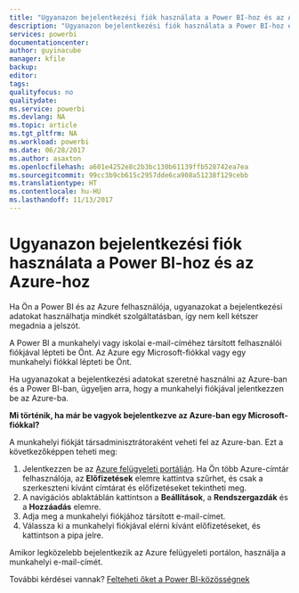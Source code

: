 ```yaml
---
title: "Ugyanazon bejelentkezési fiók használata a Power BI-hoz és az Azure-hoz"
description: "Ugyanazon bejelentkezési fiók használata a Power BI-hoz és az Azure-hoz"
services: powerbi
documentationcenter: 
author: guyinacube
manager: kfile
backup: 
editor: 
tags: 
qualityfocus: no
qualitydate: 
ms.service: powerbi
ms.devlang: NA
ms.topic: article
ms.tgt_pltfrm: NA
ms.workload: powerbi
ms.date: 06/28/2017
ms.author: asaxton
ms.openlocfilehash: a601e4252e8c2b3bc130b61139ffb528742ea7ea
ms.sourcegitcommit: 99cc3b9cb615c2957dde6ca908a51238f129cebb
ms.translationtype: HT
ms.contentlocale: hu-HU
ms.lasthandoff: 11/13/2017
---
```

# <a name="using-the-same-account-for-power-bi-and-azure"></a>Ugyanazon bejelentkezési fiók használata a Power BI-hoz és az Azure-hoz
Ha Ön a Power BI és az Azure felhasználója, ugyanazokat a bejelentkezési adatokat használhatja mindkét szolgáltatásban, így nem kell kétszer megadnia a jelszót.

A Power BI a munkahelyi vagy iskolai e-mail-címéhez társított felhasználói fiókjával lépteti be Önt.  Az Azure egy Microsoft-fiókkal vagy egy munkahelyi fiókkal lépteti be Önt.

Ha ugyanazokat a bejelentkezési adatokat szeretné használni az Azure-ban és a Power BI-ban, ügyeljen arra, hogy a munkahelyi fiókjával jelentkezzen be az Azure-ba.

**Mi történik, ha már be vagyok bejelentkezve az Azure-ban egy Microsoft-fiókkal?**

A munkahelyi fiókját társadminisztrátoraként veheti fel az Azure-ban.  Ezt a következőképpen teheti meg:

1. Jelentkezzen be az [Azure felügyeleti portálján](http://manage.windowsazure.com/). Ha Ön több Azure-címtár felhasználója, az **Előfizetések** elemre kattintva szűrhet, és csak a szerkeszteni kívánt címtárat és előfizetéseket tekintheti meg.
2. A navigációs ablaktáblán kattintson a **Beállítások**, a **Rendszergazdák** és a **Hozzáadás** elemre.
3. Adja meg a munkahelyi fiókjához társított e-mail-címet.
4. Válassza ki a munkahelyi fiókjával elérni kívánt előfizetéseket, és kattintson a pipa jelre.

Amikor legközelebb bejelentkezik az Azure felügyeleti portálon, használja a munkahelyi e-mail-címét.

További kérdései vannak? [Felteheti őket a Power BI-közösségnek](http://community.powerbi.com/)

